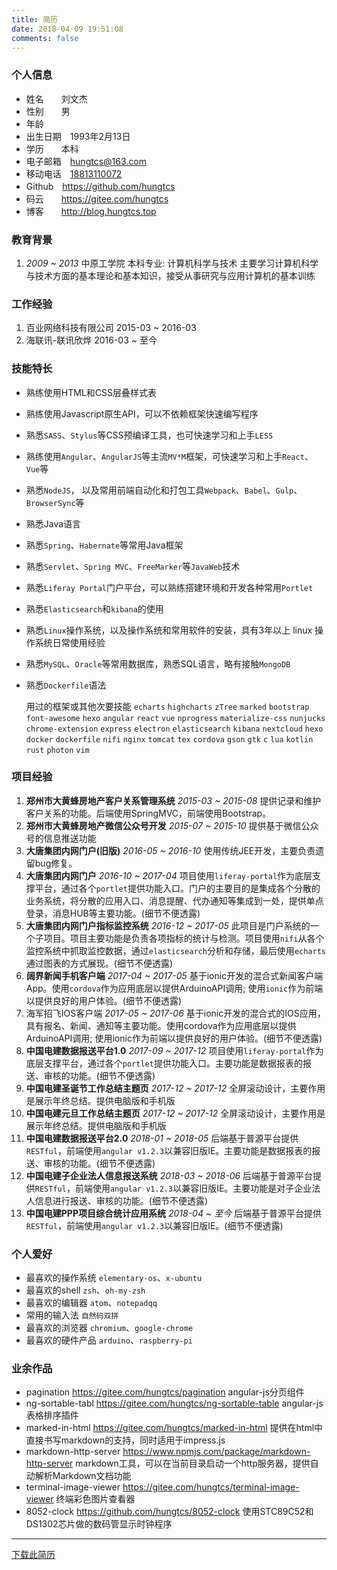 ```yaml
---
title: 简历
date: 2018-04-09 19:51:08
comments: false
---
```


### 个人信息
- 姓名　　刘文杰
- 性别　　男<i class="fa fa-fw fa-mars"></i>
- 年龄　　<script>document.write(new Date().getFullYear() - 1993)</script>
- 出生日期　1993年2月13日
- 学历　　本科
- 电子邮箱　[hungtcs@163.com<i class="fa fa-fw fa-envelope-o"></i>](mailto:hungtcs@163.com)
- 移动电话　[18813110072<i class="fa fa-fw fa-phone"></i>](tel:18813110072)
- Github　[https://github.com/hungtcs<i class="fa fa-fw fa-link"></i>](https://github.com/hungtcs)
- 码云　　[https://gitee.com/hungtcs<i class="fa fa-fw fa-link"></i>](https://gitee.com/hungtcs)
- 博客　　[http://blog.hungtcs.top<i class="fa fa-fw fa-link"></i>](http://blog.hungtcs.top)

### 教育背景
1. *2009 ~ 2013* 中原工学院
  本科专业: 计算机科学与技术
  主要学习计算机科学与技术方面的基本理论和基本知识，接受从事研究与应用计算机的基本训练

### 工作经验
<!-- 刚毕业做的跟技术无关的工作，后来又培训了一段时间，所以就15年开始工作的 -->
1. 百业网络科技有限公司 2015-03 ~ 2016-03
2. 海联讯-联讯欣烨 2016-03 ~ 至今

### 技能特长
- 熟练使用HTML和CSS层叠样式表
- 熟练使用Javascript原生API，可以不依赖框架快速编写程序
- 熟悉`SASS`、`Stylus`等CSS预编译工具，也可快速学习和上手`LESS`
- 熟练使用`Angular`、`AngularJS`等主流`MV*M`框架，可快速学习和上手`React`、`Vue`等
- 熟悉`NodeJS`， 以及常用前端自动化和打包工具`Webpack`、`Babel`、`Gulp`、`BrowserSync`等
- 熟悉Java语言
- 熟悉`Spring`、`Habernate`等常用Java框架
- 熟悉`Servlet`、`Spring MVC`、`FreeMarker`等`JavaWeb`技术
- 熟悉`Liferay Portal`门户平台，可以熟练搭建环境和开发各种常用`Portlet`
- 熟悉`Elasticsearch`和`kibana`的使用
- 熟悉`Linux`操作系统，以及操作系统和常用软件的安装，具有3年以上 linux 操作系统日常使用经验
- 熟悉`MySQL`、`Oracle`等常用数据库，熟悉SQL语言，略有接触`MongoDB`
- 熟悉`Dockerfile`语法

  用过的框架或其他次要技能 `echarts` `highcharts` `zTree` `marked` `bootstrap` `font-awesome` `hexo` `angular` `react` `vue` `nprogress` `materialize-css` `nunjucks` `chrome-extension` `express` `electron` `elasticsearch` `kibana` `nextcloud` `hexo` `docker` `dockerfile` `nifi` `nginx` `tomcat` `tex` `cordova` `gson` `gtk` `c` `lua` `kotlin` `rust` `photon` `vim`

### 项目经验
1. **郑州市大黄蜂房地产客户关系管理系统** *2015-03 ~ 2015-08*
    提供记录和维护客户关系的功能。后端使用SpringMVC，前端使用Bootstrap。
2. **郑州市大黄蜂房地产微信公众号开发** *2015-07 ~ 2015-10*
    提供基于微信公众号的信息推送功能
3. **大唐集团内网门户(旧版)** *2016-05 ~ 2016-10*
    使用传统JEE开发，主要负责遗留bug修复。
4. **大唐集团内网门户**  *2016-10 ~ 2017-04*
    项目使用`liferay-portal`作为底层支撑平台，通过各个`portlet`提供功能入口。门户的主要目的是集成各个分散的业务系统，将分散的应用入口、消息提醒、代办通知等集成到一处，提供单点登录，消息HUB等主要功能。(细节不便透露)
5. **大唐集团内网门户指标监控系统**  *2016-12 ~ 2017-05*
    此项目是门户系统的一个子项目。项目主要功能是负责各项指标的统计与检测。项目使用`nifi`从各个监控系统中抓取监控数据，通过`elasticsearch`分析和存储，最后使用`echarts`通过图表的方式展现。(细节不便透露)
6. **阔界新闻手机客户端**  *2017-04 ~ 2017-05*
    基于ionic开发的混合式新闻客户端App。使用`cordova`作为应用底层以提供ArduinoAPI调用; 使用`ionic`作为前端以提供良好的用户体验。(细节不便透露)
7. 海军招飞IOS客户端  *2017-05 ~ 2017-06*
    基于ionic开发的混合式的IOS应用，具有报名、新闻、通知等主要功能。使用cordova作为应用底层以提供ArduinoAPI调用; 使用ionic作为前端以提供良好的用户体验。(细节不便透露)
8. **中国电建数据报送平台1.0**  *2017-09 ~ 2017-12*
    项目使用`liferay-portal`作为底层支撑平台，通过各个`portlet`提供功能入口。主要功能是数据报表的报送、审核的功能。(细节不便透露)
9. **中国电建圣诞节工作总结主题页** *2017-12 ~ 2017-12*
    全屏滚动设计，主要作用是展示年终总结。提供电脑版和手机版
10. **中国电建元旦工作总结主题页** *2017-12 ~ 2017-12*
    全屏滚动设计，主要作用是展示年终总结。提供电脑版和手机版
11. **中国电建数据报送平台2.0**  *2018-01 ~ 2018-05*
    后端基于普源平台提供`RESTful`，前端使用`angular v1.2.3`以兼容旧版IE。主要功能是数据报表的报送、审核的功能。(细节不便透露)
12. **中国电建子企业法人信息报送系统** *2018-03 ~ 2018-06*
    后端基于普源平台提供`RESTful`，前端使用`angular v1.2.3`以兼容旧版IE。主要功能是对子企业法人信息进行报送、审核的功能。(细节不便透露)
13. **中国电建PPP项目综合统计应用系统** *2018-04 ~ 至今*
    后端基于普源平台提供`RESTful`，前端使用`angular v1.2.3`以兼容旧版IE。(细节不便透露)


### 个人爱好
- 最喜欢的操作系统 `elementary-os`、`x-ubuntu`
- 最喜欢的shell `zsh`、`oh-my-zsh`
- 最喜欢的编辑器 `atom`、`notepadqq`
- 常用的输入法 `自然码双拼`
- 最喜欢的浏览器 `chromium`、`google-chrome`
- 最喜欢的硬件产品 `arduino`、`raspberry-pi`

### 业余作品
- pagination https://gitee.com/hungtcs/pagination
    angular-js分页组件
- ng-sortable-tabl https://gitee.com/hungtcs/ng-sortable-table
    angular-js表格排序插件
- marked-in-html https://gitee.com/hungtcs/marked-in-html
    提供在html中直接书写markdown的支持，同时适用于impress.js
- markdown-http-server https://www.npmjs.com/package/markdown-http-server
    markdown工具，可以在当前目录启动一个http服务器，提供自动解析Markdown文档功能
- terminal-image-viewer https://gitee.com/hungtcs/terminal-image-viewer
    终端彩色图片查看器
- 8052-clock https://github.com/hungtcs/8052-clock
    使用STC89C52和DS1302芯片做的数码管显示时钟程序

----
[下载此简历](./index/resume.pdf)

